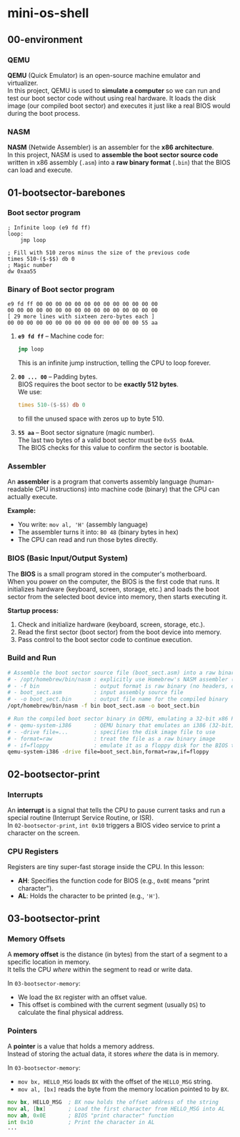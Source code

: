 # mini-os-shell

## 00-environment

### QEMU
**QEMU** (Quick Emulator) is an open-source machine emulator and virtualizer.  
In this project, QEMU is used to **simulate a computer** so we can run and test our boot sector code without using real hardware. It loads the disk image (our compiled boot sector) and executes it just like a real BIOS would during the boot process.

### NASM
**NASM** (Netwide Assembler) is an assembler for the **x86 architecture**.  
In this project, NASM is used to **assemble the boot sector source code** written in x86 assembly (`.asm`) into a **raw binary format** (`.bin`) that the BIOS can load and execute.

## 01-bootsector-barebones

### Boot sector program
```
; Infinite loop (e9 fd ff)
loop:
    jmp loop

; Fill with 510 zeros minus the size of the previous code
times 510-($-$$) db 0
; Magic number
dw 0xaa55
```

### Binary of Boot sector program
```
e9 fd ff 00 00 00 00 00 00 00 00 00 00 00 00 00
00 00 00 00 00 00 00 00 00 00 00 00 00 00 00 00
[ 29 more lines with sixteen zero-bytes each ]
00 00 00 00 00 00 00 00 00 00 00 00 00 00 55 aa
```
1. **`e9 fd ff`** – Machine code for:
   ```asm
   jmp loop
   ```
   This is an infinite jump instruction, telling the CPU to loop forever.

2. **`00 ... 00`** – Padding bytes.  
   BIOS requires the boot sector to be **exactly 512 bytes**.  
   We use:
   ```asm
   times 510-($-$$) db 0
   ```
   to fill the unused space with zeros up to byte 510.

3. **`55 aa`** – Boot sector signature (magic number).  
   The last two bytes of a valid boot sector must be `0x55 0xAA`.  
   The BIOS checks for this value to confirm the sector is bootable.

### Assembler
An **assembler** is a program that converts assembly language (human-readable CPU instructions) into machine code (binary) that the CPU can actually execute.

**Example:**
- You write: `mov al, 'H'` (assembly language)
- The assembler turns it into: `B0 48` (binary bytes in hex)
- The CPU can read and run those bytes directly.

### BIOS (Basic Input/Output System)
The **BIOS** is a small program stored in the computer's motherboard.  
When you power on the computer, the BIOS is the first code that runs. It initializes hardware (keyboard, screen, storage, etc.) and loads the boot sector from the selected boot device into memory, then starts executing it.

**Startup process:**
1. Check and initialize hardware (keyboard, screen, storage, etc.).
2. Read the first sector (boot sector) from the boot device into memory.
3. Pass control to the boot sector code to continue execution.

### Build and Run

```bash
# Assemble the boot sector source file (boot_sect.asm) into a raw binary (boot_sect.bin)
# - /opt/homebrew/bin/nasm : explicitly use Homebrew's NASM assembler (Apple Silicon default path)
# - -f bin                 : output format is raw binary (no headers, exactly what BIOS loads)
# - boot_sect.asm          : input assembly source file
# - -o boot_sect.bin       : output file name for the compiled binary
/opt/homebrew/bin/nasm -f bin boot_sect.asm -o boot_sect.bin
```

```bash
# Run the compiled boot sector binary in QEMU, emulating a 32-bit x86 PC
# - qemu-system-i386       : QEMU binary that emulates an i386 (32-bit) machine
# - -drive file=...        : specifies the disk image file to use
# - format=raw             : treat the file as a raw binary image
# - if=floppy              : emulate it as a floppy disk for the BIOS to boot from
qemu-system-i386 -drive file=boot_sect.bin,format=raw,if=floppy
```

## 02-bootsector-print

### Interrupts
An **interrupt** is a signal that tells the CPU to pause current tasks and run a special routine (Interrupt Service Routine, or ISR).  
In `02-bootsector-print`, `int 0x10` triggers a BIOS video service to print a character on the screen.

### CPU Registers
Registers are tiny super-fast storage inside the CPU. In this lesson:  
- **AH**: Specifies the function code for BIOS (e.g., `0x0E` means "print character").  
- **AL**: Holds the character to be printed (e.g., `'H'`).  

## 03-bootsector-print

### Memory Offsets
A **memory offset** is the distance (in bytes) from the start of a segment to a specific location in memory.  
It tells the CPU *where* within the segment to read or write data.

In `03-bootsector-memory`:
- We load the `BX` register with an offset value.
- This offset is combined with the current segment (usually `DS`) to calculate the final physical address.

### Pointers
A **pointer** is a value that holds a memory address.  
Instead of storing the actual data, it stores *where* the data is in memory.

In `03-bootsector-memory`:
- `mov bx, HELLO_MSG` loads `BX` with the offset of the `HELLO_MSG` string.
- `mov al, [bx]` reads the byte from the memory location pointed to by `BX`.

```asm
mov bx, HELLO_MSG  ; BX now holds the offset address of the string
mov al, [bx]       ; Load the first character from HELLO_MSG into AL
mov ah, 0x0E       ; BIOS "print character" function
int 0x10           ; Print the character in AL
···
